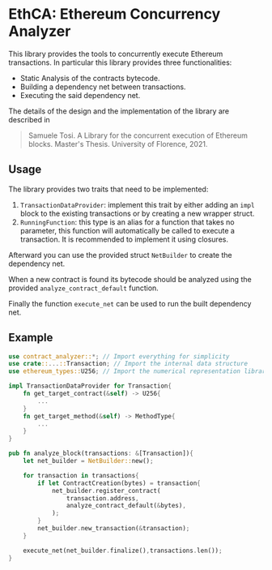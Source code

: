 # EthCA: Ethereum Concurrency Analyzer

This library provides the tools to concurrently execute Ethereum transactions. In particular this library provides three functionalities:

-   Static Analysis of the contracts bytecode.
-   Building a dependency net between transactions.
-   Executing the said dependency net.

The details of the design and the implementation of the library are described in 
> Samuele Tosi. A Library for the concurrent execution of Ethereum blocks. Master's Thesis. University of Florence, 2021.
 

## Usage

The library provides two traits that need to be implemented:

1. `TransactionDataProvider`: implement this trait by either adding an `impl` block to the existing transactions or by creating a new wrapper struct.
1. `RunningFunction`: this type is an alias for a function that takes no parameter, this function will automatically be called to execute a transaction. It is recommended to implement it using closures.

Afterward you can use the provided struct `NetBuilder` to create the dependency net.

When a new contract is found its bytecode should be analyzed using the provided `analyze_contract_default` function.

Finally the function `execute_net` can be used to run the built dependency net.

## Example

```Rust
use contract_analyzer::*; // Import everything for simplicity
use crate::...::Transaction; // Import the internal data structure
use ethereum_types::U256; // Import the numerical representation library

impl TransactionDataProvider for Transaction{
    fn get_target_contract(&self) -> U256{
        ...
    }
    fn get_target_method(&self) -> MethodType{
        ...
    }
}

pub fn analyze_block(transactions: &[Transaction]){
    let net_builder = NetBuilder::new();

    for transaction in transactions{
        if let ContractCreation(bytes) = transaction{
            net_builder.register_contract(
                transaction.address,
                analyze_contract_default(&bytes),
            );
        }
        net_builder.new_transaction(&transaction);
    }

    execute_net(net_builder.finalize(),transactions.len());
}
```

